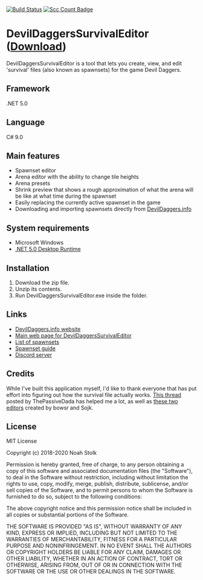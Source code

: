 [![Build Status](https://travis-ci.org/NoahStolk/DevilDaggersSurvivalEditor.svg?branch=master)](https://travis-ci.org/NoahStolk/DevilDaggersSurvivalEditor)
[![Scc Count Badge](https://sloc.xyz/github/NoahStolk/DevilDaggersSurvivalEditor/)](https://github.com/NoahStolk/DevilDaggersSurvivalEditor/)

# DevilDaggersSurvivalEditor ([Download](https://devildaggers.info/api/tools/DevilDaggersSurvivalEditor/file))
DevilDaggersSurvivalEditor is a tool that lets you create, view, and edit 'survival' files (also known as spawnsets) for the game Devil Daggers.

## Framework
.NET 5.0

## Language
C# 9.0

## Main features
- Spawnset editor
- Arena editor with the ability to change tile heights
- Arena presets
- Shrink preview that shows a rough approximation of what the arena will be like at what time during the spawnset
- Easily replacing the currently active spawnset in the game
- Downloading and importing spawnsets directly from [DevilDaggers.info](https://devildaggers.info)

## System requirements
- Microsoft Windows
- [.NET 5.0 Desktop Runtime](https://dotnet.microsoft.com/download/dotnet/5.0)

## Installation
1. Download the zip file.
2. Unzip its contents.
3. Run DevilDaggersSurvivalEditor.exe inside the folder.

## Links
- [DevilDaggers.info website](https://devildaggers.info)
- [Main web page for DevilDaggersSurvivalEditor](https://devildaggers.info/Tools/DevilDaggersSurvivalEditor)
- [List of spawnsets](https://devildaggers.info/Spawnsets)
- [Spawnset guide](https://devildaggers.info/Wiki/SpawnsetGuide)
- [Discord server](https://discord.gg/NF32j8S)

## Credits
While I've built this application myself, I'd like to thank everyone that has put effort into figuring out how the survival file actually works.
[This thread](https://steamcommunity.com/sharedfiles/filedetails/?id=797571917) posted by ThePassiveDada has helped me a lot, as well as [these two editors](https://steamcommunity.com/app/422970/discussions/0/1483232961033779525/) created by bowsr and Sojk.

## License
MIT License

Copyright (c) 2018-2020 Noah Stolk

Permission is hereby granted, free of charge, to any person obtaining a copy
of this software and associated documentation files (the "Software"), to deal
in the Software without restriction, including without limitation the rights
to use, copy, modify, merge, publish, distribute, sublicense, and/or sell
copies of the Software, and to permit persons to whom the Software is
furnished to do so, subject to the following conditions:

The above copyright notice and this permission notice shall be included in all
copies or substantial portions of the Software.

THE SOFTWARE IS PROVIDED "AS IS", WITHOUT WARRANTY OF ANY KIND, EXPRESS OR
IMPLIED, INCLUDING BUT NOT LIMITED TO THE WARRANTIES OF MERCHANTABILITY,
FITNESS FOR A PARTICULAR PURPOSE AND NONINFRINGEMENT. IN NO EVENT SHALL THE
AUTHORS OR COPYRIGHT HOLDERS BE LIABLE FOR ANY CLAIM, DAMAGES OR OTHER
LIABILITY, WHETHER IN AN ACTION OF CONTRACT, TORT OR OTHERWISE, ARISING FROM,
OUT OF OR IN CONNECTION WITH THE SOFTWARE OR THE USE OR OTHER DEALINGS IN THE
SOFTWARE.
